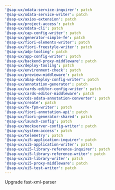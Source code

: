 ```yaml
---
'@sap-ux/odata-service-inquirer': patch
'@sap-ux/odata-service-writer': patch
'@sap-ux/axios-extension': patch
'@sap-ux/project-access': patch
'@sap-ux/odata-cli': patch
'@sap-ux/cap-config-writer': patch
'@sap-ux/generator-simple-fe': patch
'@sap-ux/fiori-elements-writer': patch
'@sap-ux/fiori-freestyle-writer': patch
'@sap-ux/adp-tooling': patch
'@sap-ux/app-config-writer': patch
'@sap-ux/backend-proxy-middleware': patch
'@sap-ux/deploy-tooling': patch
'@sap-ux/environment-check': patch
'@sap-ux/preview-middleware': patch
'@sap-ux/abap-deploy-config-writer': patch
'@sap-ux/annotation-generator': patch
'@sap-ux/cards-editor-config-writer': patch
'@sap-ux/cards-editor-middleware': patch
'@sap-ux/cds-odata-annotation-converter': patch
'@sap-ux/create': patch
'@sap-ux/fe-fpm-writer': patch
'@sap-ux/fiori-annotation-api': patch
'@sap-ux/fiori-generator-shared': patch
'@sap-ux/launch-config': patch
'@sap-ux/mockserver-config-writer': patch
'@sap-ux/system-access': patch
'@sap-ux/telemetry': patch
'@sap-ux/ui5-application-inquirer': patch
'@sap-ux/ui5-application-writer': patch
'@sap-ux/ui5-library-reference-inquirer': patch
'@sap-ux/ui5-library-reference-writer': patch
'@sap-ux/ui5-library-writer': patch
'@sap-ux/ui5-proxy-middleware': patch
'@sap-ux/ui5-test-writer': patch
---
```


Upgrade fast-xml-parser

